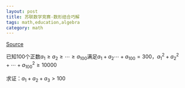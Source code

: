 ```yaml
---
layout: post
title: 苏联数学竞赛-数形结合巧解
tags: math,education,algebra
category: math
---
```


[Source](https://www.bilibili.com/video/BV1cpVSzZE76/?spm_id_from=333.1007.tianma.1-2-2.click&vd_source=2c3b1cf87d67c244536d57d4d5b68285)

已知$100$个正数$a_1 \geqslant a_2 \geqslant \cdots \geqslant a_{100}$满足$a_1 + a_2 \cdots + a_{100} = 300$，$a_1^2 + a_2^2 + \cdots + a_{100}^2 \geqslant 10000$

求证：$a_1 + a_2 + a_3 > 100$